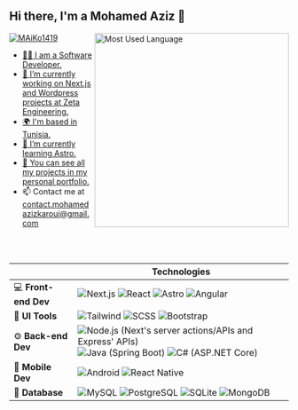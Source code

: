 
## Hi there, I'm a Mohamed Aziz  👋

<img align="right" alt="Most Used Language" width="350"  src="https://github-readme-stats-maiko26.vercel.app/api/top-langs/?username=MAiKo26&langs_count=10&layout=compact&theme=transparent&hide_border=true" />

<p align="left"> <a href="twitter.com/MAiKo1419" target="blank"><img src="https://img.shields.io/twitter/follow/MAiKo1419?logo=twitter&style=for-the-badge" alt="MAiKo1419"  </p>




- 👨‍💻 I am a Software Developer.
- 🚀 I’m currently working on Next.js and Wordpress projects at Zeta Engineering.
- 🌍 I'm based in Tunisia.
- 🌱 I’m currently learning Astro.
- 🔭 You can see all my projects in my [personal portfolio.]()
- 📫 Contact me at contact.mohamedazizkaroui@gmail.com

<br/>
<br/>

|        | Technologies                                         |
| -------------- | ---------------------------------------------------- |
| :computer: **Front-end Dev**   | <img src="https://skillicons.dev/icons?i=nextjs" alt="Next.js" title="Next.js" />    <img src="https://skillicons.dev/icons?i=react" alt="React" title="React" /> <img src="https://skillicons.dev/icons?i=astro" alt="Astro" title="Astro" />  <img src="https://skillicons.dev/icons?i=angular" alt="Angular" title="Angular" />  |
| 🎨 **UI Tools**   | <img src="https://skillicons.dev/icons?i=tailwind" alt="Tailwind" title="Tailwind" />   <img src="https://skillicons.dev/icons?i=sass" alt="SCSS" title="SCSS" />  <img src="https://skillicons.dev/icons?i=bootstrap" alt="Bootstrap" title="Bootstrap" />     |
| :gear: **Back-end Dev**    |  <img src="https://skillicons.dev/icons?i=nodejs" alt="Node.js (Next's server actions/APIs and Express' APIs)" title="Node.js (Next's server actions/APIs and Express' APIs)" />   <img src="https://skillicons.dev/icons?i=spring" alt="Java (Spring Boot)" title="Java (Spring Boot)" /> <!---  <img src="https://skillicons.dev/icons?i=go" height="50" alt="Go" title="Go" />    -->  <img src="https://skillicons.dev/icons?i=dotnet" alt="C# (ASP.NET Core)" title="C# (ASP.NET Core)" />     |
| :iphone: **Mobile Dev** |  <img src="https://skillicons.dev/icons?i=androidstudio" alt="Android" title="Android" />  <img src="https://skillicons.dev/icons?i=react" alt="React Native" title="React Native" />    |
| :floppy_disk: **Database**   |  <img src="https://skillicons.dev/icons?i=mysql" alt="MySQL" title="MySQL" />  <img src="https://skillicons.dev/icons?i=postgresql" alt="PostgreSQL" title="PostgreSQL" />   <img src="https://skillicons.dev/icons?i=sqlite" alt="SQLite" title="SQLite" />  <img src="https://skillicons.dev/icons?i=mongodb" alt="MongoDB" title="MongoDB" />  |


  







<!--
**MAiKo26/MAiKo26** is a ✨ _special_ ✨ repository because its `README.md` (this file) appears on your GitHub profile.

Here are some ideas to get you started:



- 🔭 I’m currently working on ...
- 🌱 I’m currently learning ...
- 👯 I’m looking to collaborate on ...
- 🤔 I’m looking for help with ...
- 💬 Ask me about ...
- 📫 How to reach me: ...
- 😄 Pronouns: ...
- ⚡ Fun fact: ...
-->
